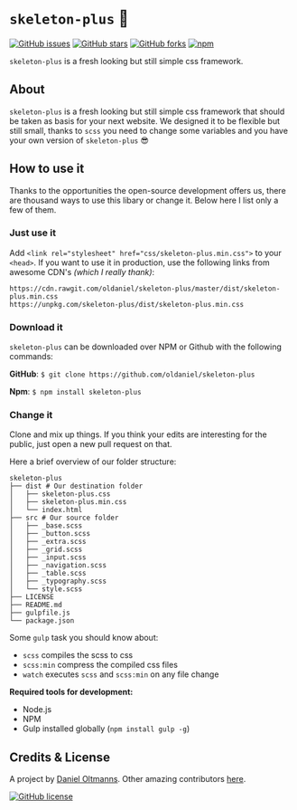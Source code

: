# `skeleton-plus` :ferris_wheel:

[![GitHub issues](https://img.shields.io/github/issues/oldaniel/skeleton-plus.svg)](https://github.com/oldaniel/skeleton-plus/issues)
[![GitHub stars](https://img.shields.io/github/stars/oldaniel/skeleton-plus.svg)](https://github.com/oldaniel/skeleton-plus/stargazers)
[![GitHub forks](https://img.shields.io/github/forks/oldaniel/skeleton-plus.svg)](https://github.com/oldaniel/skeleton-plus/network)
[![npm](https://img.shields.io/npm/dt/skeleton-plus.svg)](https://www.npmjs.com/package/skeleton-plus)

`skeleton-plus` is a fresh looking but still simple css framework.

## About

`skeleton-plus` is a fresh looking but still simple css framework that should be taken as basis for your next website. We designed it to be flexible but still small, thanks to `scss` you need to change some variables and you have your own version of `skeleton-plus` :sunglasses:

## How to use it

Thanks to the opportunities the open-source development offers us, there are thousand ways to use this libary or change it. Below here I list only a few of them.

### Just use it

Add `<link rel="stylesheet" href="css/skeleton-plus.min.css">` to your `<head>`. If you want to use it in production, use the following links from awesome CDN's _(which I really thank)_:

```
https://cdn.rawgit.com/oldaniel/skeleton-plus/master/dist/skeleton-plus.min.css
https://unpkg.com/skeleton-plus/dist/skeleton-plus.min.css
```

### Download it

`skeleton-plus` can be downloaded over NPM or Github with the following commands:

**GitHub**: `$ git clone https://github.com/oldaniel/skeleton-plus`

**Npm**: `$ npm install skeleton-plus`

### Change it

Clone and mix up things. If you think your edits are interesting for the public, just open a new pull request on that.

Here a brief overview of our folder structure:

```
skeleton-plus
├── dist # Our destination folder
│   ├── skeleton-plus.css
│   ├── skeleton-plus.min.css
│   └── index.html
├── src # Our source folder
│   ├── _base.scss
│   ├── _button.scss
│   ├── _extra.scss
│   ├── _grid.scss
│   ├── _input.scss
│   ├── _navigation.scss
│   ├── _table.scss
│   ├── _typography.scss
│   └── style.scss
├── LICENSE
├── README.md
├── gulpfile.js
└── package.json
```

Some `gulp` task you should know about:

- `scss` compiles the scss to css
- `scss:min` compress the compiled css files
- `watch` executes `scss` and `scss:min` on any file change

**Required tools for development:**

- Node.js
- NPM
- Gulp installed globally (`npm install gulp -g`)

## Credits & License

A project by [Daniel Oltmanns](https://github.com/oldaniel).
Other amazing contributors [here](https://github.com/oldaniel/skeleton-plus/graphs/contributors).

[![GitHub license](https://img.shields.io/badge/license-MIT-blue.svg)](https://raw.githubusercontent.com/oldaniel/skeleton-plus/master/LICENSE)
